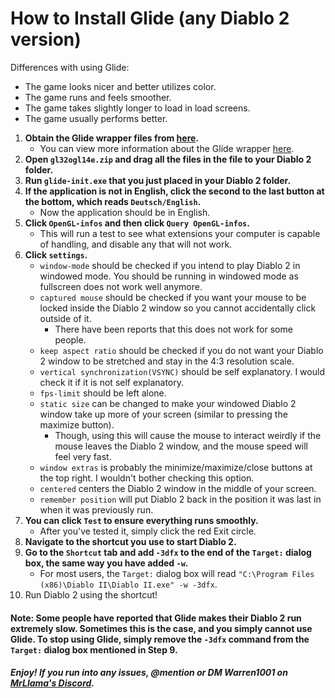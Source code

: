 # How to Install Glide (any Diablo 2 version)

Differences with using Glide:
- The game looks nicer and better utilizes color.
- The game runs and feels smoother.
- The game takes slightly longer to load in load screens.
- The game usually performs better.

1. **Obtain the Glide wrapper files from [here](http://www.svenswrapper.de/gl32ogl14e.zip).**
	- You can view more information about the Glide wrapper [here](http://www.svenswrapper.de/english/index.html).
2. **Open `gl32ogl14e.zip` and drag all the files in the file to your Diablo 2 folder.**
3. **Run `glide-init.exe` that you just placed in your Diablo 2 folder.**
4. **If the application is not in English, click the second to the last button at the bottom, which reads `Deutsch/English`.**
	- Now the application should be in English.
5. **Click `OpenGL-infos` and then click `Query OpenGL-infos`.**
	- This will run a test to see what extensions your computer is capable of handling, and disable any that will not work.
6. **Click `settings`.**
	- `window-mode` should be checked if you intend to play Diablo 2 in windowed mode. You should be running in windowed mode as fullscreen does not work well anymore.
	- `captured mouse` should be checked if you want your mouse to be locked inside the Diablo 2 window so you cannot accidentally click outside of it.
		- There have been reports that this does not work for some people.
	- `keep aspect ratio` should be checked if you do not want your Diablo 2 window to be stretched and stay in the 4:3 resolution scale.
	- `vertical synchronization(VSYNC)` should be self explanatory. I would check it if it is not self explanatory.
	- `fps-limit` should be left alone.
	- `static size` can be changed to make your windowed Diablo 2 window take up more of your screen (similar to pressing the maximize button).
		- Though, using this will cause the mouse to interact weirdly if the mouse leaves the Diablo 2 window, and the mouse speed will feel very fast.
	- `window extras` is probably the minimize/maximize/close buttons at the top right. I wouldn't bother checking this option.
	- `centered` centers the Diablo 2 window in the middle of your screen.
	- `remember position` will put Diablo 2 back in the position it was last in when it was previously run.
7. **You can click `Test` to ensure everything runs smoothly.**
	- After you've tested it, simply click the red Exit circle.
8. **Navigate to the shortcut you use to start Diablo 2.**
9. **Go to the `Shortcut` tab and add `-3dfx` to the end of the `Target:` dialog box, the same way you have added `-w`.**
	- For most users, the `Target:` dialog box will read `"C:\Program Files (x86)\Diablo II\Diablo II.exe" -w -3dfx`.
10. Run Diablo 2 using the shortcut!

#### Note: Some people have reported that Glide makes their Diablo 2 run extremely slow. Sometimes this is the case, and you simply cannot use Glide. To stop using Glide, simply remove the `-3dfx` command from the `Target:` dialog box mentioned in Step 9.

##### Enjoy! If you run into any issues, @mention or DM Warren1001 on [MrLlama's Discord](https://discord.gg/BePVw9e).	
